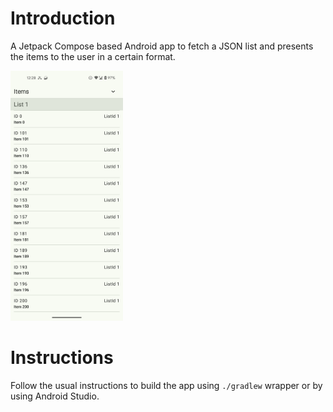 # Introduction
  
A Jetpack Compose based Android app to fetch a JSON list and presents the items to the user in a certain format.

<img src="demo.png" style="width: 180px; height: 400px;" />

# Instructions

Follow the usual instructions to build the app using `./gradlew` wrapper or by using Android Studio.

